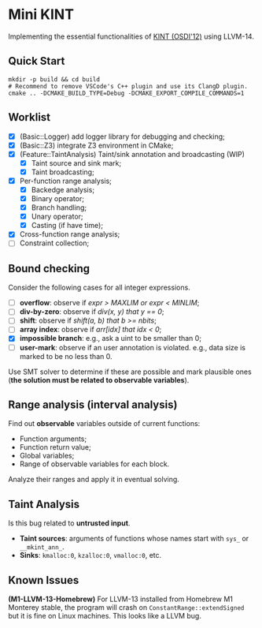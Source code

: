 # Mini KINT

Implementing the essential functionalities of [KINT (OSDI'12)](https://www.usenix.org/system/files/conference/osdi12/osdi12-final-88.pdf) using LLVM-14.

## Quick Start

```shell
mkdir -p build && cd build
# Recommend to remove VSCode's C++ plugin and use its ClangD plugin.
cmake .. -DCMAKE_BUILD_TYPE=Debug -DCMAKE_EXPORT_COMPILE_COMMANDS=1
```

## Worklist

- [x] (Basic::Logger) add logger library for debugging and checking;
- [x] (Basic::Z3) integrate Z3 environment in CMake;
- [x] (Feature::TaintAnalysis) Taint/sink annotation and broadcasting (WIP)
  - [x] Taint source and sink mark;
  - [x] Taint broadcasting;
- [x] Per-function range analysis;
  - [x] Backedge analysis;
  - [x] Binary operator;
  - [x] Branch handling;
  - [x] Unary operator;
  - [x] Casting (if have time);
- [x] Cross-function range analysis;
- [ ] Constraint collection;

## Bound checking

Consider the following cases for all integer expressions.

- [ ] **overflow**: observe if *expr > MAXLIM or expr < MINLIM*;
- [ ] **div-by-zero**: observe if *div(x, y) that y == 0*;
- [ ] **shift**: observe if *shift(a, b) that b >= nbits*;
- [ ] **array index**: observe if *arr\[idx\] that idx < 0*;
- [x] **impossible branch**: e.g., ask a uint to be smaller than 0;
- [ ] **user-mark**: observe if an user annotation is violated. e.g., data size is marked to be no less than 0.

Use SMT solver to determine if these are possible and mark plausible ones (**the solution must be related to observable variables**).

## Range analysis (interval analysis)

Find out **observable** variables outside of current functions:

- Function arguments;
- Function return value;
- Global variables;
- Range of observable variables for each block.

Analyze their ranges and apply it in eventual solving.

## Taint Analysis

Is this bug related to **untrusted input**.

- **Taint sources**: arguments of functions whose names start with `sys_` or `__mkint_ann_`.
- **Sinks**: `kmalloc:0`, `kzalloc:0`, `vmalloc:0`, etc.

## Known Issues

**(M1-LLVM-13-Homebrew)** For LLVM-13 installed from Homebrew M1 Monterey stable, the program will crash on `ConstantRange::extendSigned` but it is fine on Linux machines.
This looks like a LLVM bug.